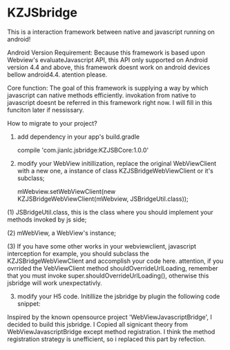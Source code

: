 # KZJSbridge
This is a interaction framework between native and javascript running on android!  

Android Version Requirement:
  Because this framework is based upon Webview's evaluateJavascript API, this API only supported on Android version 4.4 and above, 
this framework doesnt work on android devices bellow android4.4. atention please.

Core function:
  The goal of this framework is supplying a way by which javascript can native methods efficiently. invokation from native to javascript 
  doesnt be referred in this framework right now. I will fill in this funciton later if nessissary.


How to migrate to your project?

1. add dependency in your app's build.gradle

     compile 'com.jianlc.jsbridge:KZJSBCore:1.0.0'

2. modify your WebView initillization, replace the original WebViewClient with a new one, a instance of class KZJSBridgeWebViewClient or it's subclass;  
  
     mWebview.setWebViewClient(new KZJSBridgeWebViewClient(mWebview, JSBridgeUtil.class));
  
  (1) JSBridgeUtil.class, this is the class where you should implement your methods invoked by js side;
  
  (2) mWebView, a WebView's instance;
  
  (3) If you have some other works in your webviewclient, javascript interception for example, you should subclass the KZJSBridgeWebViewClient and accomplish your code here. attention, if you ovrrided the VebViewClient method shouldOverrideUrlLoading, remember that you must invoke super.shouldOverrideUrlLoading(), otherwise this jsbridge will work unexpectativly.
  
3. modify your H5 code.
   Initillize the jsbridge by plugin the following code snippet:
   
   <script language="javascript">
    .....
     function setUpJSBridge() {
                    if (window.WVJavaScriptBridge) {return;} 
                    var messageFramge = document.createElement("iframe"); 
                    messageFramge.style.display = "none";
                    messageFramge.src = "kzjsbridge://__kz_jsbridge_load";
                    document.documentElement.appendChild(messageFramge);
                    setTimeout(function(){document.removeChild(messageFramge)}, 0);
                }
      setUpJSBridge()
      .....  
   </script>

   
Inspired by the known opensource project 'WebViewJavascriptBridge', I decided to build this jsbridge. I Copied all signicant theory from WebViewJavascriptBridge except method registration. I think the method registration strategy is unefficient, so i replaced this part by refection.
